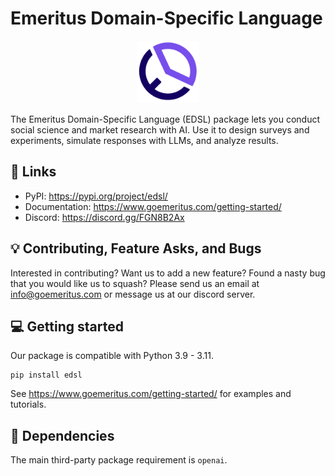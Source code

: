 # Emeritus Domain-Specific Language 
<p align="center">
  <img src="https://github.com/goemeritus/edsl-public/blob/main/static/logo.png?raw=true" alt="edsl.png" width="100"/>
</p>

The Emeritus Domain-Specific Language (EDSL) package lets you conduct social science and market research with AI. Use it to design surveys and experiments, simulate responses with LLMs, and analyze results. 


## 🔗 Links
- PyPI: https://pypi.org/project/edsl/
- Documentation: https://www.goemeritus.com/getting-started/
- Discord: https://discord.gg/FGN8B2Ax

## 💡 Contributing, Feature Asks, and Bugs
Interested in contributing? Want us to add a new feature? Found a nasty bug that you would like us to squash? Please send us an email at info@goemeritus.com or message us at our discord server.


## 💻 Getting started
Our package is compatible with Python 3.9 - 3.11.
```
pip install edsl
```

See https://www.goemeritus.com/getting-started/
 for examples and tutorials.

## 🔧 Dependencies
The main third-party package requirement is  `openai`.

